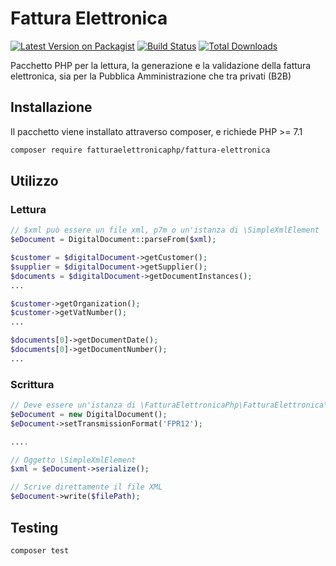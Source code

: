 # Fattura Elettronica

[![Latest Version on Packagist](https://img.shields.io/packagist/v/fatturaelettronicaphp/fattura-elettronica.svg?style=flat-square)](https://packagist.org/packages/fatturaelettronicaphp/fattura-elettronica)
[![Build Status](https://img.shields.io/travis/fatturaelettronicaphp/fattura-elettronica/master.svg?style=flat-square)](https://travis-ci.org/fatturaelettronicaphp/fattura-elettronica)
[![Total Downloads](https://img.shields.io/packagist/dt/fatturaelettronicaphp/fattura-elettronica.svg?style=flat-square)](https://packagist.org/packages/fatturaelettronicaphp/fattura-elettronica)

Pacchetto PHP per la lettura, la generazione e la validazione della fattura elettronica, sia per la Pubblica Amministrazione che tra privati (B2B)


## Installazione

Il pacchetto viene installato attraverso composer, e richiede PHP >= 7.1

```bash
composer require fatturaelettronicaphp/fattura-elettronica
```

## Utilizzo

### Lettura
``` php
// $xml può essere un file xml, p7m o un'istanza di \SimpleXmlElement
$eDocument = DigitalDocument::parseFrom($xml);

$customer = $digitalDocument->getCustomer();
$supplier = $digitalDocument->getSupplier();
$documents = $digitalDocument->getDocumentInstances();
...

$customer->getOrganization();
$customer->getVatNumber(); 
...

$documents[0]->getDocumentDate();
$documents[0]->getDocumentNumber();
...
```

### Scrittura
``` php
// Deve essere un'istanza di \FatturaElettronicaPhp\FatturaElettronica\Contracts\DigitalDocumentInterface 
$eDocument = new DigitalDocument();
$eDocument->setTransmissionFormat('FPR12');

....

// Oggetto \SimpleXmlElement
$xml = $eDocument->serialize();

// Scrive direttamente il file XML
$eDocument->write($filePath);
```

## Testing

```bash
composer test
```
